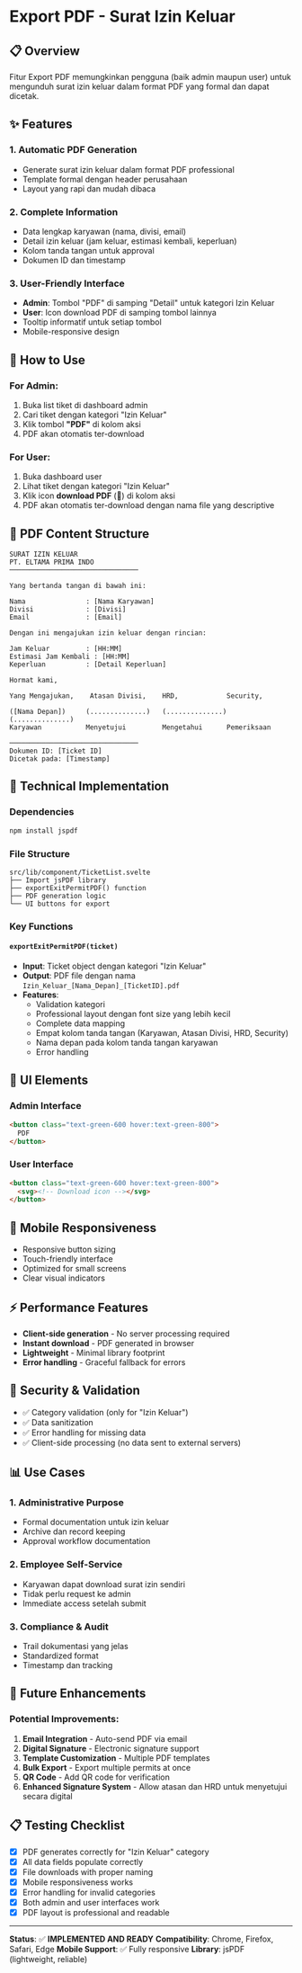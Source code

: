 # Export PDF - Surat Izin Keluar

## 📋 Overview
Fitur Export PDF memungkinkan pengguna (baik admin maupun user) untuk mengunduh surat izin keluar dalam format PDF yang formal dan dapat dicetak.

## ✨ Features

### 1. **Automatic PDF Generation**
- Generate surat izin keluar dalam format PDF professional
- Template formal dengan header perusahaan
- Layout yang rapi dan mudah dibaca

### 2. **Complete Information**
- Data lengkap karyawan (nama, divisi, email)
- Detail izin keluar (jam keluar, estimasi kembali, keperluan)
- Kolom tanda tangan untuk approval
- Dokumen ID dan timestamp

### 3. **User-Friendly Interface**
- **Admin**: Tombol "PDF" di samping "Detail" untuk kategori Izin Keluar
- **User**: Icon download PDF di samping tombol lainnya
- Tooltip informatif untuk setiap tombol
- Mobile-responsive design

## 🎯 How to Use

### For Admin:
1. Buka list tiket di dashboard admin
2. Cari tiket dengan kategori "Izin Keluar"
3. Klik tombol **"PDF"** di kolom aksi
4. PDF akan otomatis ter-download

### For User:
1. Buka dashboard user
2. Lihat tiket dengan kategori "Izin Keluar"
3. Klik icon **download PDF** (📄) di kolom aksi
4. PDF akan otomatis ter-download dengan nama file yang descriptive

## 📄 PDF Content Structure

```
SURAT IZIN KELUAR
PT. ELTAMA PRIMA INDO
────────────────────────────────

Yang bertanda tangan di bawah ini:

Nama               : [Nama Karyawan]
Divisi             : [Divisi]
Email              : [Email]

Dengan ini mengajukan izin keluar dengan rincian:

Jam Keluar         : [HH:MM]
Estimasi Jam Kembali : [HH:MM]
Keperluan          : [Detail Keperluan]

Hormat kami,

Yang Mengajukan,    Atasan Divisi,    HRD,            Security,
    
([Nama Depan])     (..............)   (..............) (..............)
Karyawan           Menyetujui         Mengetahui      Pemeriksaan

────────────────────────────────
Dokumen ID: [Ticket ID]
Dicetak pada: [Timestamp]
```

## 🔧 Technical Implementation

### Dependencies
```bash
npm install jspdf
```

### File Structure
```
src/lib/component/TicketList.svelte
├── Import jsPDF library
├── exportExitPermitPDF() function
├── PDF generation logic
└── UI buttons for export
```

### Key Functions

#### `exportExitPermitPDF(ticket)`
- **Input**: Ticket object dengan kategori "Izin Keluar"
- **Output**: PDF file dengan nama `Izin_Keluar_[Nama_Depan]_[TicketID].pdf`
- **Features**: 
  - Validation kategori
  - Professional layout dengan font size yang lebih kecil
  - Complete data mapping
  - Empat kolom tanda tangan (Karyawan, Atasan Divisi, HRD, Security)
  - Nama depan pada kolom tanda tangan karyawan
  - Error handling

## 🎨 UI Elements

### Admin Interface
```html
<button class="text-green-600 hover:text-green-800">
  PDF
</button>
```

### User Interface
```html
<button class="text-green-600 hover:text-green-800">
  <svg><!-- Download icon --></svg>
</button>
```

## 📱 Mobile Responsiveness
- Responsive button sizing
- Touch-friendly interface
- Optimized for small screens
- Clear visual indicators

## ⚡ Performance Features
- **Client-side generation** - No server processing required
- **Instant download** - PDF generated in browser
- **Lightweight** - Minimal library footprint
- **Error handling** - Graceful fallback for errors

## 🔐 Security & Validation
- ✅ Category validation (only for "Izin Keluar")
- ✅ Data sanitization
- ✅ Error handling for missing data
- ✅ Client-side processing (no data sent to external servers)

## 📊 Use Cases

### 1. **Administrative Purpose**
- Formal documentation untuk izin keluar
- Archive dan record keeping
- Approval workflow documentation

### 2. **Employee Self-Service**
- Karyawan dapat download surat izin sendiri
- Tidak perlu request ke admin
- Immediate access setelah submit

### 3. **Compliance & Audit**
- Trail dokumentasi yang jelas
- Standardized format
- Timestamp dan tracking

## 🚀 Future Enhancements

### Potential Improvements:
1. **Email Integration** - Auto-send PDF via email
2. **Digital Signature** - Electronic signature support
3. **Template Customization** - Multiple PDF templates
4. **Bulk Export** - Export multiple permits at once
5. **QR Code** - Add QR code for verification
6. **Enhanced Signature System** - Allow atasan dan HRD untuk menyetujui secara digital

## 📋 Testing Checklist

- [x] PDF generates correctly for "Izin Keluar" category
- [x] All data fields populate correctly
- [x] File downloads with proper naming
- [x] Mobile responsiveness works
- [x] Error handling for invalid categories
- [x] Both admin and user interfaces work
- [x] PDF layout is professional and readable

---

**Status**: ✅ **IMPLEMENTED AND READY**
**Compatibility**: Chrome, Firefox, Safari, Edge
**Mobile Support**: ✅ Fully responsive
**Library**: jsPDF (lightweight, reliable)
